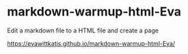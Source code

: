# markdown-warmup-html-Eva

Edit a markdown file to a HTML file and create a page

https://evawittkatis.github.io/markdown-warmup-html-Eva/
